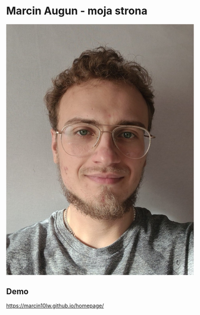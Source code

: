 # Marcin Augun - moja strona

![Marcin](https://github.com/marcin10lw/homepage/blob/master/images/Marcin.jpg?raw=true)

## Demo

https://marcin10lw.github.io/homepage/

